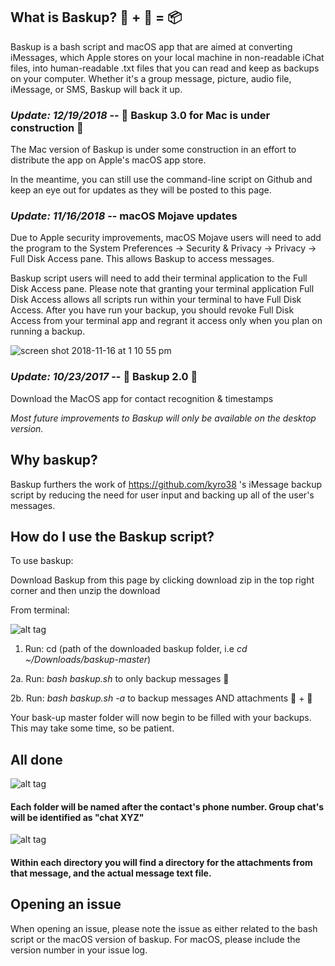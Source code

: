 ## What is Baskup? 📲 + 💬 = 📦

Baskup is a bash script and macOS app that are aimed at converting iMessages, which Apple stores on your local machine in non-readable iChat files, into human-readable .txt files that you can read and keep as backups on your computer.
Whether it's a group message, picture, audio file, iMessage, or SMS, Baskup will back it up.

### *Update: 12/19/2018* -- 🚧 Baskup 3.0 for Mac is under construction 🚧 ###
The Mac version of Baskup is under some construction in an effort to distribute the app on Apple's macOS app store. 

In the meantime, you can still use the command-line script on Github and keep an eye out for updates as they will be posted to this page.

### *Update: 11/16/2018* -- macOS Mojave updates
Due to Apple security improvements, macOS Mojave users will need to add the program to the System Preferences → Security & Privacy → Privacy → Full Disk Access pane. This allows Baskup to access messages.

Baskup script users will need to add their terminal application to the Full Disk Access pane. Please note that granting your terminal application Full Disk Access allows all scripts run within your terminal to have Full Disk Access. After you have run your backup, you should revoke Full Disk Access from your terminal app and regrant it access only when you plan on running a backup.

![screen shot 2018-11-16 at 1 10 55 pm](https://user-images.githubusercontent.com/5935411/48647550-2c7a0200-e9a1-11e8-832a-4500ea67e571.jpg)

### *Update: 10/23/2017* -- 🎉 Baskup 2.0 🎉

Download the MacOS app for contact recognition & timestamps

*Most future improvements to Baskup will only be available on the desktop version.*

## Why baskup? 

Baskup furthers the work of https://github.com/kyro38 's iMessage backup script by reducing the need for user input and backing up all of the user's messages. 

## How do I use the Baskup script? 

To use baskup:

Download Baskup from this page by clicking download zip in the top right corner and then unzip the download

From terminal:

![alt tag](https://cloud.githubusercontent.com/assets/5935411/8760632/23ce21b8-2cee-11e5-80d7-37c97505cd17.JPEG)

1. Run: cd (path of the downloaded baskup folder, i.e *cd ~/Downloads/baskup-master*)

2a. Run: *bash baskup.sh* to only backup messages 💬

2b. Run: *bash baskup.sh -a* to backup messages AND attachments 💬 + 📎

Your bask-up master folder will now begin to be filled with your backups. This may take some time, so be patient.

## All done
![alt tag](https://cloud.githubusercontent.com/assets/5935411/8760633/272d34c0-2cee-11e5-87c7-084d3bc8f21f.png)


#### Each folder will be named after the contact's phone number. Group chat's will be identified as "chat XYZ"

![alt tag](https://cloud.githubusercontent.com/assets/5935411/8760635/29201a04-2cee-11e5-9cc7-668b6a6e5ee0.png)

#### Within each directory you will find a directory for the attachments from that message, and the actual message text file. 

## Opening an issue

When opening an issue, please note the issue as either related to the bash script or the macOS version of baskup. For macOS, please include the version number in your issue log.
